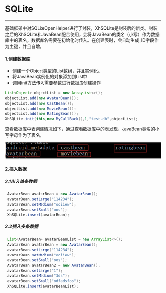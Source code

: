 # SQLite

---

基础框架中对SQLiteOpenHelper进行了封装，XhSQLite是封装后的新类。封装之后的XhSQLite和JavaBean配合使用，会将JavaBean的类名（小写）作为数据库中的表名，数据库名需要在初始化时传入。在创建表时，会自动生成\_ID字段作为主键，并且自增。

#### 1.创建数据库

* 创建一个Object类型的List数组，并且实例化。
* 将JavaBean实例化的对象添加到List中
* 调用init方法传入需要参数进行数据库创建操作

```java
List<Object> objectList = new ArrayList<>();
objectList.add(new AvatarBean());
objectList.add(new CastBean());
objectList.add(new MovieBean());
objectList.add(new RatingBean());
XhSQLite.init(this,new MyCallBack(),1,"test.db",objectList);
```

查看数据库中表创建情况如下，通过查看数据库中的表发现，JavaBean类名的小写字母作为了表名。

![](/assets/db_test.png)

#### 2.插入数据

##### 2.1出入单条数据

```java
 AvatarBean avatarBean = new AvatarBean();
 avatarBean.setLarge("114234");
 avatarBean.setMedium("ooiiew");
 avatarBean.setSmall("oos");
 XhSQLite.insert(avatarBean);
```

##### 2.2插入多条数据

```java
 List<AvatarBean> avatarBeanList = new ArrayList<>();
 AvatarBean avatarBean = new AvatarBean();
 avatarBean.setLarge("114234");
 avatarBean.setMedium("ooiiew");
 avatarBean.setSmall("oos");
 AvatarBean avatarBean2 = new AvatarBean();
 avatarBean.setLarge("1");
 avatarBean.setMedium("3ds");
 avatarBean.setSmall("odfadsfos");
 XhSQLite.insert(avatarBeanList);
```



